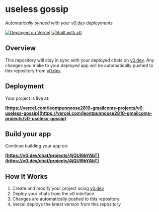 # useless gossip

*Automatically synced with your [v0.dev](https://v0.dev) deployments*

[![Deployed on Vercel](https://img.shields.io/badge/Deployed%20on-Vercel-black?style=for-the-badge&logo=vercel)](https://vercel.com/leontpunnoose2810-gmailcoms-projects/v0-useless-gossip)
[![Built with v0](https://img.shields.io/badge/Built%20with-v0.dev-black?style=for-the-badge)](https://v0.dev/chat/projects/4jQUI9bYAbT)

## Overview

This repository will stay in sync with your deployed chats on [v0.dev](https://v0.dev).
Any changes you make to your deployed app will be automatically pushed to this repository from [v0.dev](https://v0.dev).

## Deployment

Your project is live at:

**[https://vercel.com/leontpunnoose2810-gmailcoms-projects/v0-useless-gossip](https://vercel.com/leontpunnoose2810-gmailcoms-projects/v0-useless-gossip)**

## Build your app

Continue building your app on:

**[https://v0.dev/chat/projects/4jQUI9bYAbT](https://v0.dev/chat/projects/4jQUI9bYAbT)**

## How It Works

1. Create and modify your project using [v0.dev](https://v0.dev)
2. Deploy your chats from the v0 interface
3. Changes are automatically pushed to this repository
4. Vercel deploys the latest version from this repository
